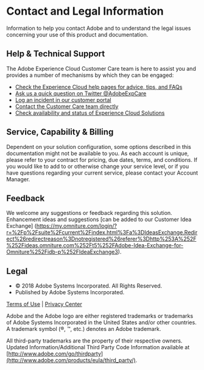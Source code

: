 # Contact and Legal Information

Information to help you contact Adobe and to understand the legal issues
concerning your use of this product and documentation.

##  Help & Technical Support

The Adobe Experience Cloud Customer Care team is here to assist you and
provides a number of mechanisms by which they can be engaged:

  * [Check the Experience Cloud help pages for advice, tips, and FAQs](http://helpx.adobe.com/marketing-cloud.html)
  * [Ask us a quick question on Twitter @AdobeExpCare](https://twitter.com/AdobeExpCare)
  * [Log an incident in our customer portal](https://customers.omniture.com/login.php)
  * [Contact the Customer Care team directly](http://helpx.adobe.com/marketing-cloud/contact-support.html)
  * [Check availability and status of Experience Cloud Solutions](http://status.adobe.com/)

##  Service, Capability & Billing

Dependent on your solution configuration, some options described in this
documentation might not be available to you. As each account is unique, please
refer to your contract for pricing, due dates, terms, and conditions. If you
would like to add to or otherwise change your service level, or if you have
questions regarding your current service, please contact your Account Manager.

## Feedback

We welcome any suggestions or feedback regarding this solution. Enhancement
ideas and suggestions [can be added to our Customer Idea Exchange]
(https://my.omniture.com/login/?r=%2Fp%2Fsuite%2Fcurrent%2Findex.html%3Fa%3DIdeasExchange.Redirect%26redirectreason%3Dnotregistered%26referer%3Dhttp%253A%252F%252Fideas.omniture.com%252Ft5%252FAdobe-Idea-Exchange-for-Omniture%252Fidb-p%252FIdeaExchange3).

##  Legal

  * © 2018 Adobe Systems Incorporated. All Rights Reserved. 
  * Published by Adobe Systems Incorporated. 

[Terms of Use](https://marketing.adobe.com/resources/help/en_US/terms.html) |
[Privacy Center](http://www.adobe.com/privacy/policy.html)

Adobe and the Adobe logo are either registered trademarks or trademarks of
Adobe Systems Incorporated in the United States and/or other countries. A
trademark symbol (®, ™, etc.) denotes an Adobe trademark.

All third-party trademarks are the property of their respective owners.
Updated Information/Additional Third Party Code Information available at [http://www.adobe.com/go/thirdparty](http://www.adobe.com/products/eula/third_party/).

